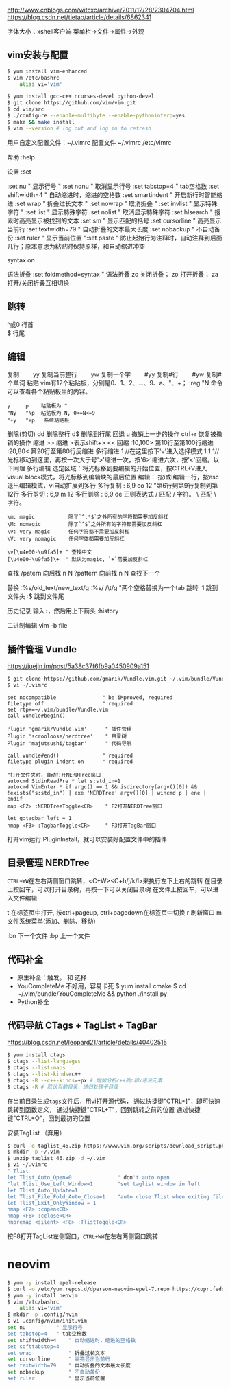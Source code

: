 http://www.cnblogs.com/witcxc/archive/2011/12/28/2304704.html
https://blog.csdn.net/tietao/article/details/6862341

字体大小：xshell客户端 菜单栏->文件->属性->外观

## vim安装与配置

```bash
$ yum install vim-enhanced
$ vim /etc/bashrc
	alias vi='vim'

$ yum install gcc-c++ ncurses-devel python-devel
$ git clone https://github.com/vim/vim.git
$ cd vim/src
$ ./configure --enable-multibyte --enable-pythoninterp=yes
$ make && make install 
$ vim --version # log out and log in to refresh
```
用户自定义配置文件：~/.vimrc
配置文件
	~/.vimrc
	/etc/vimrc

帮助
	:help

设置 :set

:set nu 			" 显示行号
" :set nonu			" 取消显示行号
:set tabstop=4		" tab空格数
:set shiftwidth=4	" 自动缩进时，缩进的空格数
:set smartindent   	" 开启新行时智能缩进
:set wrap			" 折叠过长文本
" :set nowrap			" 取消折叠
" :set invlist		" 显示特殊字符
" :set list			" 显示特殊字符
:set nolist			" 取消显示特殊字符
:set hlsearch   	" 搜索时高亮显示被找到的文本
:set sm				" 显示匹配的括号
:set cursorline		" 高亮显示当前行
:set textwidth=79	" 自动折叠的文本最大长度
:set nobackup		" 不自动备份
:set ruler			" 显示当前位置
":set paste			" 防止起始行为注释时，自动注释到后面几行；原本意思为粘贴时保持原样，和自动缩进冲突

syntax on

语法折叠
:set foldmethod=syntax " 语法折叠
	zc 关闭折叠； 
	zo 打开折叠； 
	za 打开/关闭折叠互相切换

## 跳转

^或0		行首	
$		 行尾

## 编辑

复制
　　yy  复制当前整行
　　yw  复制一个字
　　#yy 复制#行
　　#yw 复制#个单词
粘贴
	vim有12个粘贴板，分别是0、1、2、...、9、a、"、+；
	:reg "N 命令可以查看各个粘贴板里的内容。
	
	y     p    粘贴板为 "
	"Ny   "Np  粘贴板为 N, 0<=N<=9
	"+y   "+p   系统粘贴板

删除(剪切)
	dd	删除整行
	d$	删除到行尾
回退
	u   	撤销上一步的操作
	ctrl+r	恢复被撤销的操作
缩进
	>> 缩进 >表示shift+>
	<< 回缩
	:10,100>	第10行至第100行缩进
	:20,80<		第20行至第80行反缩进
多行缩进
	1 //在这里按下'v'进入选择模式
	1
	1
	1//光标移动到这里，再按一次大于号'>'缩进一次，按'6>'缩进六次，按'<'回缩。以下同理	
多行编辑
	选定区域：将光标移到要编辑的开始位置，按CTRL+V进入visual block模式，将光标移到编辑块的最后位置
	编辑：   按i或I编辑一行，按esc退出编辑模式，vi自动扩展到多行
多行复制
	: 6,9 co 12  "第6行到第9行复制到第12行
多行剪切
	: 6,9 m 12
多行删除
	: 6,9 de
正则表达式
	\/ 	匹配 / 字符。
	\\ 	匹配 \ 字符。
	
    \m: magic			除了`^.*$`之外所有的字符都需要加反斜杠
    \M: nomagic			除了`^$`之外所有的字符都需要加反斜杠
    \v: very magic		任何字符都不需要加反斜杠
    \V: very nomagic	任何字体都需要加反斜杠

	\v[\u4e00-\u9fa5]+ " 查找中文
	[\u4e00-\u9fa5]\+  " 默认为magic, `+`需要加反斜杠

查找
	/patern  向后找 n N
	?pattern 向前找 n N 查找下一个

替换
	:%s/old_text/new_text/g
    :%s/  /\t/g   "两个空格替换为一个tab
跳转
	:1 跳到文件头
	:$ 跳到文件尾

历史记录
	输入`:`，然后用上下箭头
	:history

二进制编辑
	vim -b file

## 插件管理 Vundle

https://juejin.im/post/5a38c37f6fb9a0450909a151

```bash
$ git clone https://github.com/gmarik/Vundle.vim.git ~/.vim/bundle/Vundle.vim
$ vi ~/.vimrc
```
```vimscript
set nocompatible               " be iMproved, required
filetype off                   " required
set rtp+=~/.vim/bundle/Vundle.vim
call vundle#begin()

Plugin 'gmarik/Vundle.vim'		" 插件管理
Plugin 'scrooloose/nerdtree' 	" 目录树
Plugin 'majutsushi/tagbar'		" 代码导航

call vundle#end()              " required
filetype plugin indent on      " required

"打开文件夹时，自动打开NERDTree窗口
autocmd StdinReadPre * let s:std_in=1
autocmd VimEnter * if argc() == 1 && isdirectory(argv()[0]) && !exists("s:std_in") | exe 'NERDTree' argv()[0] | wincmd p | ene | endif
map <F2> :NERDTreeToggle<CR>	" F2打开NERDTree窗口

let g:tagbar_left = 1
nmap <F3> :TagbarToggle<CR>		" F3打开TagBar窗口

```
打开vim运行:PluginInstall，就可以安装好配置文件中的插件

## 目录管理 NERDTree

`CTRL+WW`在左右两侧窗口跳转，<C+W><C+h/j/k/l>来执行左下上右的跳转
在目录上按回车，可以打开目录树，再按一下可以关闭目录树
在文件上按回车，可以进入文件编辑

t	在标签页中打开, 按ctrl+pageup, ctrl+pagedown在标签页中切换
r	刷新窗口
m	文件系统菜单(添加、删除、移动）

:bn		下一个文件
:bp		上一个文件

## 代码补全 

- 原生补全：<C-x><C-o>触发。<C-n> 和 <C-p> 选择
- YouCompleteMe
	不好用，容易卡死
	$ yum install cmake
	$ cd ~/.vim/bundle/YouCompleteMe && python ./install.py
- Python补全



## 代码导航 CTags + TagList + TagBar

https://blog.csdn.net/leopard21/article/details/40402515

```bash
$ yum install ctags
$ ctags --list-languages
$ ctags --list-maps
$ ctags --list-kinds=c++
$ ctags -R --c++-kinds=+px # 增加分析c++的p和x语法元素
$ ctags -R # 默认当前目录，递归处理子目录
```
在当前目录生成`tags`文件后，用vi打开源代码，
通过快捷键"CTRL+]"，即可快速跳转到函数定义，
通过快捷键"CTRL+T"，回到跳转之前的位置
通过快捷键"CTRL+O"，回到最初的位置

安装TagList （弃用）
```bash
$ curl -o taglist_46.zip https://www.vim.org/scripts/download_script.php?src_id=19574
$ mkdir -p ~/.vim
$ unzip taglist_46.zip -d ~/.vim
$ vi ~/.vimrc
" Tlist
let Tlist_Auto_Open=0 				" don't auto open
"let Tlist_Use_Left_Window=1		"set taglist window in left
let Tlist_Auto_Update=1
let Tlist_File_Fold_Auto_Close=1 	"auto close Tlist when exiting file.
let Tlist_Exit_OnlyWindow = 1
nmap <F7> :copen<CR>
nmap <F6> :cclose<CR>
nnoremap <silent> <F8> :TlistToggle<CR>
```
按F8打开TagList左侧窗口，`CTRL+WW`在左右两侧窗口跳转

# neovim

```bash
$ yum -y install epel-release
$ curl -o /etc/yum.repos.d/dperson-neovim-epel-7.repo https://copr.fedorainfracloud.org/coprs/dperson/neovim/repo/epel-7/dperson-neovim-epel-7.repo 
$ yum -y install neovim
$ vim /etc/bashrc
	alias vi='vim'
$ mkdir -p .config/nvim
$ vi .config/nvim/init.vim
set nu 			" 显示行号
set tabstop=4	" tab空格数
set shiftwidth=4	" 自动缩进时，缩进的空格数
set softtabstop=4
set wrap			" 折叠过长文本
set cursorline		" 高亮显示当前行
set textwidth=79	" 自动折叠的文本最大长度
set nobackup		" 不自动备份
set ruler			" 显示当前位置
```

